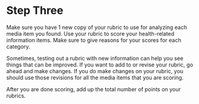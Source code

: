 # Step Three

Make sure you have 1 new copy of your rubric to use for analyzing each media item you found. Use your rubric to score your health-related information items. Make sure to give reasons for your scores for each category.

Sometimes, testing out a rubric with new information can help you see things that can be improved. If you want to add to or revise your rubric, go ahead and make changes. If you do make changes on your rubric, you should use those revisions for all the media items that you are scoring. 

After you are done scoring, add up the total number of points on your rubrics. 

